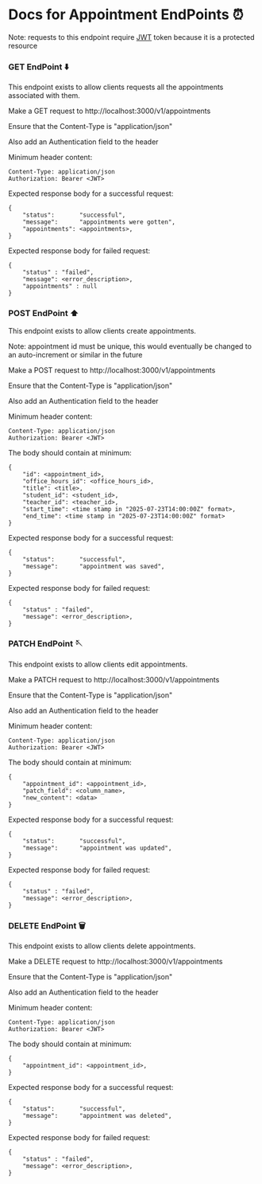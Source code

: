 <h1>Docs for Appointment EndPoints ⏰</h1>

<p>Note: requests to this endpoint require <a href="https://github.com/golang-jwt/jwt">JWT</a> token because it is a protected resource</p>

<h3>GET EndPoint ⬇️</h3>
<p>This endpoint exists to allow clients requests all the appointments associated with them.</p>
<p>Make a GET request to http://localhost:3000/v1/appointments</p>
<p>Ensure that the Content-Type is "application/json"</p>
<p>Also add an Authentication field to the header</p>
<p>Minimum header content:</p>

```
Content-Type: application/json
Authorization: Bearer <JWT>
```

<p>Expected response body for a successful request:</p>

```
{
    "status":       "successful",
	"message":      "appointments were gotten",
	"appointments": <appointments>,
}

```

<p>Expected response body for failed request:</p>

```
{
    "status" : "failed",
    "message": <error_description>,
    "appointments" : null
}
```

<h3>POST EndPoint ⬆️</h3>
<p>This endpoint exists to allow clients create appointments.</p>
<p>Note: appointment id must be unique, this would eventually be changed to an auto-increment or similar in the future</p>
<p>Make a POST request to http://localhost:3000/v1/appointments</p>
<p>Ensure that the Content-Type is "application/json"</p>
<p>Also add an Authentication field to the header</p>
<p>Minimum header content:</p>

```
Content-Type: application/json
Authorization: Bearer <JWT>
```

<p>The body should contain at minimum:</p>

```
{
    "id": <appointment_id>,
    "office_hours_id": <office_hours_id>,
    "title": <title>,
    "student_id": <student_id>,
    "teacher_id": <teacher_id>,
    "start_time": <time stamp in "2025-07-23T14:00:00Z" format>,
    "end_time": <time stamp in "2025-07-23T14:00:00Z" format>
}

```

<p>Expected response body for a successful request:</p>

```
{
    "status":       "successful",
	"message":      "appointment was saved",
}

```

<p>Expected response body for failed request:</p>

```
{
    "status" : "failed",
    "message": <error_description>,
}
```

<h3>PATCH EndPoint 🪡</h3>
<p>This endpoint exists to allow clients edit appointments.</p>
<p>Make a PATCH request to http://localhost:3000/v1/appointments</p>
<p>Ensure that the Content-Type is "application/json"</p>
<p>Also add an Authentication field to the header</p>
<p>Minimum header content:</p>

```
Content-Type: application/json
Authorization: Bearer <JWT>
```

<p>The body should contain at minimum:</p>

```
{
    "appointment_id": <appointment_id>,
    "patch_field": <column_name>,
    "new_content": <data>
}

```

<p>Expected response body for a successful request:</p>

```
{
    "status":       "successful",
	"message":      "appointment was updated",
}

```

<p>Expected response body for failed request:</p>

```
{
    "status" : "failed",
    "message": <error_description>,
}
```

<h3>DELETE EndPoint 🗑️</h3>
<p>This endpoint exists to allow clients delete appointments.</p>
<p>Make a DELETE request to http://localhost:3000/v1/appointments</p>
<p>Ensure that the Content-Type is "application/json"</p>
<p>Also add an Authentication field to the header</p>
<p>Minimum header content:</p>

```
Content-Type: application/json
Authorization: Bearer <JWT>
```

<p>The body should contain at minimum:</p>

```
{
    "appointment_id": <appointment_id>,
}

```

<p>Expected response body for a successful request:</p>

```
{
    "status":       "successful",
	"message":      "appointment was deleted",
}

```

<p>Expected response body for failed request:</p>

```
{
    "status" : "failed",
    "message": <error_description>,
}
```
